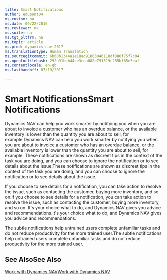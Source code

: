 ```yaml
---
title: Smart Notifications
author: edupont04
ms.custom: na
ms.date: 09/22/2016
ms.reviewer: na
ms.suite: na
ms.tgt_pltfrm: na
ms.topic: article
ms.prod: dynamics-nav-2017
ms.translationtype: Human Translation
ms.sourcegitcommit: 6b60b1344a1e18ad91863046110df880f75f7c04
ms.openlocfilehash: 292a91beb44ce3cea088e791319c285bf65e5eaf
ms.contentlocale: en-gb
ms.lasthandoff: 07/19/2017

---
```


# <a name="smart-notifications"></a><span data-ttu-id="36427-102">Smart Notifications</span><span class="sxs-lookup"><span data-stu-id="36427-102">Smart Notifications</span></span>
<span data-ttu-id="36427-103">Dynamics NAV can help you work smarter by notifying you when you are about to invoice a customer who has an overdue balance, or the available inventory is lower than the quantity you are about to sell, for example.</span><span class="sxs-lookup"><span data-stu-id="36427-103">Dynamics NAV can help you work smarter by notifying you when you are about to invoice a customer who has an overdue balance, or the available inventory is lower than the quantity you are about to sell, for example.</span></span> <span data-ttu-id="36427-104">These notifications are shown as discreet tips in the context of the task you are doing, and you can choose to ignore the notification or to see details about the issue.</span><span class="sxs-lookup"><span data-stu-id="36427-104">These notifications are shown as discreet tips in the context of the task you are doing, and you can choose to ignore the notification or to see details about the issue.</span></span>  

<span data-ttu-id="36427-105">If you choose to see details for a notification, you can take action to resolve the issue, such as contacting the customer, buying more inventory, and so on.</span><span class="sxs-lookup"><span data-stu-id="36427-105">If you choose to see details for a notification, you can take action to resolve the issue, such as contacting the customer, buying more inventory, and so on.</span></span> <span data-ttu-id="36427-106">It's your choice what to do, and Dynamics NAV gives you advice and recommendations.</span><span class="sxs-lookup"><span data-stu-id="36427-106">It's your choice what to do, and Dynamics NAV gives you advice and recommendations.</span></span>  

<span data-ttu-id="36427-107">The subtle notifications help untrained users complete unfamiliar tasks and do not reduce productivity for the more trained user.</span><span class="sxs-lookup"><span data-stu-id="36427-107">The subtle notifications help untrained users complete unfamiliar tasks and do not reduce productivity for the more trained user.</span></span>

## <a name="see-also"></a><span data-ttu-id="36427-108">See Also</span><span class="sxs-lookup"><span data-stu-id="36427-108">See Also</span></span>
[<span data-ttu-id="36427-109">Work with Dynamics NAV</span><span class="sxs-lookup"><span data-stu-id="36427-109">Work with Dynamics NAV</span></span>](ui-work-product.md)

